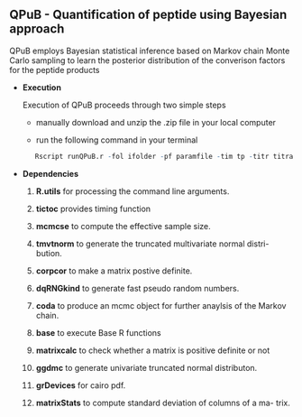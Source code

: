 ## QPuB - Quantification of peptide using Bayesian approach

   QPuB employs Bayesian statistical inference based on Markov chain Monte Carlo sampling to learn the posterior distribution of the converison factors for the peptide products
   
* **Execution**

  Execution of QPuB proceeds through two simple steps
  
    * manually download and unzip the .zip file in your local computer
    
    * run the following command in your terminal
    
    ```R
       Rscript runQPuB.r -fol ifolder -pf paramfile -tim tp -titr titration
    ```
 * **Dependencies**
 
   1.  **R.utils** for processing the command line arguments.
   
   2. **tictoc** provides timing function
   
   3. **mcmcse** to compute the effective sample size.
   
   4. **tmvtnorm**  to generate the truncated multivariate normal distri-
bution.
   5. **corpcor** to make a matrix postive definite. 
   
   6. **dqRNGkind** to generate fast pseudo random numbers.
   
   7. **coda** to produce an mcmc object for further anaylsis of the
Markov chain.

   8. **base** to execute Base R functions

   9. **matrixcalc** to check whether a matrix is positive definite or not

   10. **ggdmc** to generate univariate truncated normal distributon.

   11. **grDevices** for cairo pdf.

   12. **matrixStats** to compute standard deviation of columns of a ma-
trix.

